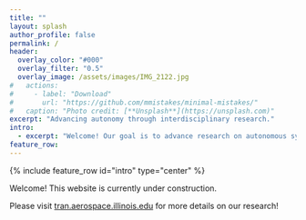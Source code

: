 ```yaml
---
title: ""
layout: splash
author_profile: false
permalink: /
header:
  overlay_color: "#000"
  overlay_filter: "0.5"
  overlay_image: /assets/images/IMG_2122.jpg
#   actions:
#     - label: "Download"
#       url: "https://github.com/mmistakes/minimal-mistakes/"
#   caption: "Photo credit: [**Unsplash**](https://unsplash.com)"
excerpt: "Advancing autonomy through interdisciplinary research."
intro: 
  - excerpt: "Welcome! Our goal is to advance research on autonomous systems with a focus on autonomous agents that interact with each other and humans. We primarily work at the intersection of machine learning, multi-agent systems, and controls, though we often draw inspiration from other fields, like neuroscience, as well."
feature_row:
---
```


{% include feature_row id="intro" type="center" %}

Welcome! This website is currently under construction.

Please visit [tran.aerospace.illinois.edu](https://tran.aerospace.illinois.edu) for more details on our research!